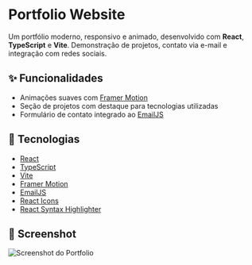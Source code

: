 # Portfolio Website

Um portfólio moderno, responsivo e animado, desenvolvido com **React**, **TypeScript** e **Vite**. Demonstração de projetos, contato via e-mail e integração com redes sociais.

## ✨ Funcionalidades

- Animações suaves com [Framer Motion](https://www.framer.com/motion/)
- Seção de projetos com destaque para tecnologias utilizadas
- Formulário de contato integrado ao [EmailJS](https://www.emailjs.com/)

## 🚀 Tecnologias

- [React](https://react.dev/)
- [TypeScript](https://www.typescriptlang.org/)
- [Vite](https://vitejs.dev/)
- [Framer Motion](https://www.framer.com/motion/)
- [EmailJS](https://www.emailjs.com/)
- [React Icons](https://react-icons.github.io/react-icons/)
- [React Syntax Highlighter](https://github.com/react-syntax-highlighter/react-syntax-highlighter)

## 📸 Screenshot

![Screenshot do Portfolio](public/projects/portfolio-screenshot.png)
